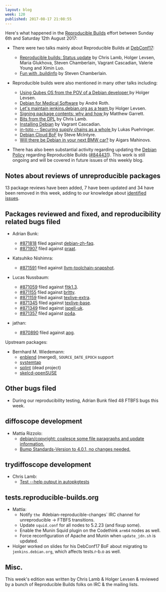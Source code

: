 ```yaml
---
layout: blog
week: 120
published: 2017-08-17 21:08:55
---
```


Here's what happened in the [Reproducible Builds](https://reproducible-builds.org) effort between Sunday 6th and Saturday 12th August 2017:

* There were two talks mainly about Reproducible Builds at [DebConf17](https://debconf17.debconf.org):
  * [Reproducible builds: Status update](https://debconf17.debconf.org/talks/14/) by Chris Lamb, Holger Levsen, Maria Glukhova, Steven Chamberlain, Vagrant Cascadian, Valerie Young and Ximin Luo.
  * [Fun with .buildinfo](https://debconf17.debconf.org/talks/91/) by Steven Chamberlain.

* Reproducible builds were also mentioned in many other talks including:
  * [Using Qubes OS from the POV of a Debian developer ](https://debconf17.debconf.org/talks/16/) by Holger Levsen.
  * [Debian for Medical Software](https://debconf17.debconf.org/talks/165/) by André Roth.
  * [Let's maintain jenkins.debian.org as a team ](https://debconf17.debconf.org/talks/120/) by Holger Levsen.
  * [Signing package contents: why and how ](https://debconf17.debconf.org/talks/174/) by Matthew Garrett.
  * [Bits from the DPL](https://debconf17.debconf.org/talks/63/) by Chris Lamb.
  * [Installing Debian](https://debconf17.debconf.org/talks/116/) by Vagrant Cascadian.
  * [in-toto -- Securing supply chains as a whole ](https://debconf17.debconf.org/talks/100/) by Lukas Puehringer.
  * [Debian Cloud BoF](https://debconf17.debconf.org/talks/26/) by Steve McIntyre.
  * [Will there be Debian in your next BMW car?](https://debconf17.debconf.org/talks/33/) by Aigars Mahinovs.

* There has also been substantial activity regarding updating the [Debian Policy](https://www.debian.org/doc/debian-policy/) regarding Reproducible Builds ([#844431](https://bugs.debian.org/844431)). This work is still ongoing and will be covered in future issues of this weekly blog.

Notes about reviews of unreproducible packages
----------------------------------------------

13 package reviews have been added, 7 have been updated and 34 have been removed in this week,
adding to our knowledge about [identified issues](https://tests.reproducible-builds.org/debian/index_issues.html).


Packages reviewed and fixed, and reproducibility related bugs filed
-------------------------------------------------------------------

* Adrian Bunk:
  * [#871818](https://bugs.debian.org/871818) filed against [debian-zh-faq](https://tracker.debian.org/pkg/debian-zh-faq).
  * [#871907](https://bugs.debian.org/871907) filed against [praat](https://tracker.debian.org/pkg/praat).

* Katsuhiko Nishimra:
  * [#871591](https://bugs.debian.org/871591) filed against [llvm-toolchain-snapshot](https://tracker.debian.org/pkg/llvm-toolchain-snapshot).

* Lucas Nussbaum:
  * [#871059](https://bugs.debian.org/871059) filed against [fltk1.3](https://tracker.debian.org/pkg/fltk1.3).
  * [#871155](https://bugs.debian.org/871155) filed against [brltty](https://tracker.debian.org/pkg/brltty).
  * [#871159](https://bugs.debian.org/871159) filed against [texlive-extra](https://tracker.debian.org/pkg/texlive-extra).
  * [#871345](https://bugs.debian.org/871345) filed against [texlive-base](https://tracker.debian.org/pkg/texlive-base).
  * [#871349](https://bugs.debian.org/871349) filed against [ispell-uk](https://tracker.debian.org/pkg/ispell-uk).
  * [#871357](https://bugs.debian.org/871357) filed against [po4a](https://tracker.debian.org/pkg/po4a).

* jathan:
  * [#870890](https://bugs.debian.org/870890) filed against [apg](https://tracker.debian.org/pkg/apg).

Upstream packages:

* Bernhard M. Wiedemann:
  * [enblend](https://sourceforge.net/p/enblend/code/ci/a98e00eed893f62dd8349fc2894abca3aff4b33a/) (merged), `SOURCE_DATE_EPOCH` support
  * [systemtap](https://sourceware.org/ml/systemtap/2017-q3/msg00104.html)
  * [splint](https://github.com/ravenexp/splint/issues/8) (dead project)
  * [skelcd-openSUSE](https://github.com/openSUSE/skelcd-openSUSE/pull/6)

Other bugs filed
----------------

* During our reproducibility testing, Adrian Bunk filed 48 FTBFS bugs this week.



diffoscope development
----------------------

- Mattia Rizzolo:
  - [debian/copyright: coalesce some file paragraphs and update information.](https://anonscm.debian.org/git/reproducible/diffoscope.git/commit/?id=cb9e148)
  - [Bump Standards-Version to 4.0.1, no changes needed.](https://anonscm.debian.org/git/reproducible/diffoscope.git/commit/?id=831ed83)

trydiffoscope development
-------------------------

- Chris Lamb:
  - [Test --help output in autopkgtests](https://anonscm.debian.org/git/reproducible/trydiffoscope.git/commit/?id=eb71e92)

tests.reproducible-builds.org
-----------------------------

- Mattia:
  - Notify `the `#debian-reproducible-changes` IRC channel for unreproducible -> FTBFS transitions.
  - Update `squid.conf` for all nodes to 5.2.23 (and fixup some).
  - Enable the Munin Squid plugin on the Codethink `arm64` nodes as well.
  - Force reconfiguration of Apache and Munin when `update_jdn.sh` is updated.
- Holger worked on slides for his DebConf17 BoF about migrating to `jenkins.debian.org`, which affects tests.r-b.o as well.

Misc.
-----

This week's edition was written by Chris Lamb & Holger Levsen & reviewed by a bunch of Reproducible Builds folks on IRC & the mailing lists.
